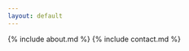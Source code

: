 ```yaml
---
layout: default
---
```


<!--
{% include mission_statement.md %}
{% include training_timeline.md %}
{% include logistics.md %}
{% include calendar.md %}
-->
{% include about.md %}
{% include contact.md %}

